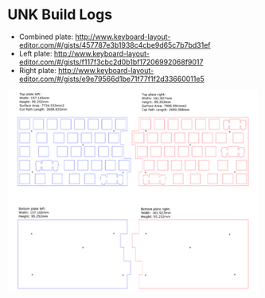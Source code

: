 # UNK Build Logs

- Combined plate: http://www.keyboard-layout-editor.com/#/gists/457787e3b1938c4cbe9d65c7b7bd31ef
- Left plate: http://www.keyboard-layout-editor.com/#/gists/f117f3cbc2d0b1bf17206992068f9017
- Right plate: http://www.keyboard-layout-editor.com/#/gists/e9e79566d1be71f77f1f2d33660011e5

<img src="final-screenshot.png">
